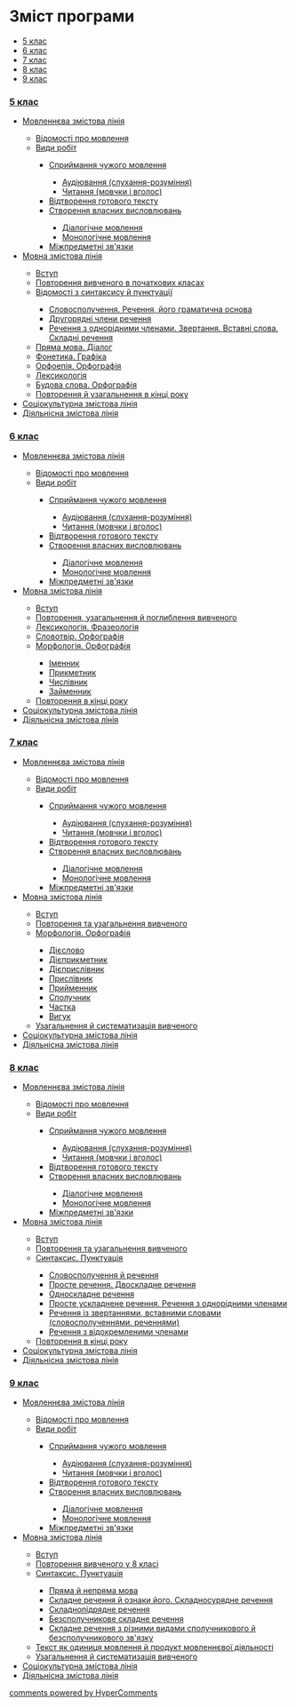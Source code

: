 <div id="hypercomments_widget" class="js-hypercomments-widget invisible"></div>

# Зміст програми

<div>
  <!-- Nav tabs -->
  <ul class="nav nav-tabs" role="tablist">
    <li role="presentation" class="active"><a href="#home" aria-controls="home" role="tab" data-toggle="tab">5 клас</a></li>
    <li role="presentation"><a href="#menu1" aria-controls="menu1" role="tab" data-toggle="tab">6 клас</a></li>
    <li role="presentation"><a href="#menu2" aria-controls="menu2" role="tab" data-toggle="tab">7 клас</a></li>
    <li role="presentation"><a href="#menu3" aria-controls="menu3" role="tab" data-toggle="tab">8 клас</a></li>
    <li role="presentation"><a href="#menu4" aria-controls="menu4" role="tab" data-toggle="tab">9 клас</a></li>
  </ul>
  <!-- Tab panes -->
  <div class="tab-content">
    <div role="tabpanel" class="tab-pane active" id="home"><h3><a href="https://ukrmon59.ed-era.com/1/5_klas.html">5 клас</a></h3>
<ul type="disc">
<li><a href="https://ukrmon59.ed-era.com/1/movlennyeva_zmistova_liniya.html">Мовленнєва змістова лінія</a></li>
<ul type="circle">
<li><a href="https://ukrmon59.ed-era.com/1/vidomosty_pro_movlennya.html">Відомості про мовлення</a></li>
<li><a href="https://ukrmon59.ed-era.com/1/vydy_robyt.html">Види робіт</a></li>
<ul type="square">
<li><a href="https://ukrmon59.ed-era.com/1/spryumannya_ckhuzhogo_movlennya.html">Сприймання чужого мовлення</a></li>
<ul type="disc">
<li><a href="https://ukrmon59.ed-era.com/1/audyuvannya.html">Аудіювання (слухання-розуміння)</a></li>
<li><a href="https://ukrmon59.ed-era.com/1/chytannya.html">Читання (мовчки і вголос)</a></li>
</ul>
<li><a href="https://ukrmon59.ed-era.com/1/vidtvorennya_gotovogo_tekstu.html">Відтворення готового тексту</a></li>
<li><a href="https://ukrmon59.ed-era.com/1/stvorennya_vlasnykh_vyslovluvan.html">Створення власних висловлювань</a></li>
<ul type="disc">
<li><a href="https://ukrmon59.ed-era.com/1/dialogichne_movlennya.html">Діалогічне мовлення</a></li>
<li><a href="https://ukrmon59.ed-era.com/1/monologychne_movlennya.html">Монологічне мовлення</a></li>
</ul>
<li><a href="https://ukrmon59.ed-era.com/1/mizhpredmetny_zvyazki.html">Міжпредметні зв'язки</a></li>
</ul>
</ul>
<li><a href="https://ukrmon59.ed-era.com/1/movna_zmistova_liniya.html">Мовна змістова лінія</a></li>
<ul type="circle">
<li><a href="https://ukrmon59.ed-era.com/1/vstup.html">Вступ</a></li>
<li><a href="https://ukrmon59.ed-era.com/1/povtorennya_vivkhenogo_v_pokhatkovych_klasah.html">Повторення вивченого в початкових класах</a></li>
<li><a href="https://ukrmon59.ed-era.com/1/vidomosti_z_syntaksysu_ta_punktuaciy.html">Відомості  з синтаксису й пунктуації</a></li>
<ul type="square">
<li><a href="https://ukrmon59.ed-era.com/1/slovospoluchennya_rechennya.html">Словосполучення. Речення, його граматична основа</a></li>
<li><a href="https://ukrmon59.ed-era.com/1/drugoryadny_chleny_rechennya.html">Другорядні члени речення</a></li>
<li><a href="https://ukrmon59.ed-era.com/1/rechennya_z_odnoridnymy_chlenamy_zvertannya_vstavny_slova_skladny_rechennya.html">Речення з однорідними членами. Звертання. Вставні слова. Складні речення</a></li>
</ul>
<li><a href="https://ukrmon59.ed-era.com/1/pryama_mova_dialog.html">Пряма мова. Діалог</a></li>
<li><a href="https://ukrmon59.ed-era.com/1/fonetyka_graphyka.html">Фонетика. Графіка</a></li>
<li><a href="https://ukrmon59.ed-era.com/1/orfoepiya_orfografiya.html">Орфоепія. Орфографія</a></li>
<li><a href="https://ukrmon59.ed-era.com/1/leksikologiya.html">Лексикологія</a></li>
<li><a href="https://ukrmon59.ed-era.com/1/budova_slova_orfografiya.html">Будова слова. Орфографія</a></li>
<li><a href="https://ukrmon59.ed-era.com/1/povtorennya_ta_uzagalnennya_v_kinci_roku.html">Повторення й узагальнення в кінці року</a></li>
</ul>
<li><a href="https://ukrmon59.ed-era.com/1/sotsiokulturna_zmistova_liniya.html">Соціокультурна змістова лінія</a></li>
<li><a href="https://ukrmon59.ed-era.com/1/sotsiokulturna_zmistova_liniya.html">Діяльнісна змістова лінія</a></li>
</ul>
</div>
<div role="tabpanel" class="tab-pane" id="menu1"><h3><a href="https://ukrmon59.ed-era.com/2/6_klas.html">6 клас</a></h3>
<ul type="disc">
<li><a href="https://ukrmon59.ed-era.com/2/movlennyeva_zmistova_liniya.html">Мовленнєва змістова лінія</a></li>
<ul type="circle">
<li><a href="https://ukrmon59.ed-era.com/2/vidomosty_pro_movlennya.html">Відомості про мовлення</a></li>
<li><a href="https://ukrmon59.ed-era.com/2/vydy_robyt.html">Види робіт</a></li>
<ul type="square">
<li><a href="https://ukrmon59.ed-era.com/2/spryumannya_ckhuzhogo_movlennya.html">Сприймання чужого мовлення</a></li>
<ul type="disc">
<li><a href="https://ukrmon59.ed-era.com/2/audyuvannya.html">Аудіювання (слухання-розуміння)</a></li>
<li><a href="https://ukrmon59.ed-era.com/2/chytannya.html">Читання (мовчки і вголос)</a></li>
</ul>
<li><a href="https://ukrmon59.ed-era.com/2/vidtvorennya_gotovogo_tekstu.html">Відтворення готового тексту</a></li>
<li><a href="https://ukrmon59.ed-era.com/2/stvorennya_vlasnykh_vyslovluvan.html">Створення власних висловлювань</a></li>
<ul type="disc">
<li><a href="https://ukrmon59.ed-era.com/2/dialogichne_movlennya.html">Діалогічне мовлення</a></li>
<li><a href="https://ukrmon59.ed-era.com/2/monologychne_movlennya.html">Монологічне мовлення</a></li>
</ul>
<li><a href="https://ukrmon59.ed-era.com/2/mizhpredmetny_zvyazki.html">Міжпредметні зв'язки</a></li>
</ul>
</ul>
<li><a href="https://ukrmon59.ed-era.com/2/movna_zmistova_liniya.html">Мовна змістова лінія</a></li>
<ul type="circle">
<li><a href="https://ukrmon59.ed-era.com/2/vstup.html">Вступ</a></li>
<li><a href="https://ukrmon59.ed-era.com/2/povtorennya_vivkhenogo_v_pokhatkovych_klasah.html">Повторення, узагальнення  й поглиблення вивченого</a></li>
<li><a href="https://ukrmon59.ed-era.com/2/leksikologiya.html">Лексикологія. Фразеологія</a></li>
<li><a href="https://ukrmon59.ed-era.com/2/slovotvir_orfografiya.html">Словотвір. Орфографія</a></li>
<li><a href="https://ukrmon59.ed-era.com/2/morfologyua_orfografiya.html">Морфологія. Орфографія</a></li>
<ul type="square">
<li><a href="https://ukrmon59.ed-era.com/2/imennyk.html">Іменник</a></li>
<li><a href="https://ukrmon59.ed-era.com/2/prikmetnyk.html">Прикметник</a></li>
<li><a href="https://ukrmon59.ed-era.com/2/chyslivnyk.html">Числівник</a></li>
<li><a href="https://ukrmon59.ed-era.com/2/zaymennyk.html">Займенник</a></li>
</ul>
<li><a href="https://ukrmon59.ed-era.com/2/povtorennya_ta_uzagalnennya_v_kinci_roku.html">Повторення в кінці року</a></li>
</ul>
<li><a href="https://ukrmon59.ed-era.com/2/sotsiokulturna_zmistova_liniya.html">Соціокультурна змістова лінія</a></li>
<li><a href="https://ukrmon59.ed-era.com/2/diyalnisna_zmistova_liniya.html">Діяльнісна змістова лінія</a></li>
</ul>
</div>
<div role="tabpanel" class="tab-pane" id="menu2"><h3><a href="https://ukrmon59.ed-era.com/3/7_klas.html">7 клас</a></h3>
<ul type="disc">
<li><a href="https://ukrmon59.ed-era.com/3/movlennyeva_zmistova_liniya.html">Мовленнєва змістова лінія</a></li>
<ul type="circle">
<li><a href="https://ukrmon59.ed-era.com/3/vidomosty_pro_movlennya.html">Відомості про мовлення</a></li>
<li><a href="https://ukrmon59.ed-era.com/3/vydy_robyt.html">Види робіт</a></li>
<ul type="square">
<li><a href="https://ukrmon59.ed-era.com/3/spryumannya_ckhuzhogo_movlennya.html">Сприймання чужого мовлення</a></li>
<ul type="disc">
<li><a href="https://ukrmon59.ed-era.com/3/audyuvannya.html">Аудіювання (слухання-розуміння)</a></li>
<li><a href="https://ukrmon59.ed-era.com/3/chytannya.html">Читання (мовчки і вголос)</a></li>
</ul>
<li><a href="https://ukrmon59.ed-era.com/3/vidtvorennya_gotovogo_tekstu.html">Відтворення готового тексту</a></li>
<li><a href="https://ukrmon59.ed-era.com/3/stvorennya_vlasnykh_vyslovluvan.html">Створення власних висловлювань</a></li>
<ul type="disc">
<li><a href="https://ukrmon59.ed-era.com/3/dialogichne_movlennya.html">Діалогічне мовлення</a></li>
<li><a href="https://ukrmon59.ed-era.com/3/monologychne_movlennya.html">Монологічне мовлення</a></li>
</ul>
<li><a href="https://ukrmon59.ed-era.com/3/mizhpredmetny_zvyazki.html">Міжпредметні зв'язки</a></li>
</ul>
</ul>
<li><a href="https://ukrmon59.ed-era.com/3/movna_zmistova_liniya.html">Мовна змістова лінія</a></li>
<ul type="circle">
<li><a href="https://ukrmon59.ed-era.com/3/vstup.html">Вступ</a></li>
<li><a href="https://ukrmon59.ed-era.com/3/povtorennya_vivkhenogo_v_pokhatkovych_klasah.html">Повторення та узагальнення вивченого</a></li>
<li><a href="https://ukrmon59.ed-era.com/3/morfologyua_orfografiya.html">Морфологія. Орфографія</a></li>
<ul type="square">
<li><a href="https://ukrmon59.ed-era.com/3/dieslovo.html">Дієслово</a></li>
<li><a href="https://ukrmon59.ed-era.com/3/dieprikmetnyk.html">Дієприкметник</a></li>
<li><a href="https://ukrmon59.ed-era.com/3/dieprislivnyk.html">Дієприслівник</a></li>
<li><a href="https://ukrmon59.ed-era.com/3/prislivnyk.html">Прислівник</a></li>
<li><a href="https://ukrmon59.ed-era.com/3/pryumennyk.html">Прийменник</a></li>
<li><a href="https://ukrmon59.ed-era.com/3/spoluchnik.html">Сполучник</a></li>
<li><a href="https://ukrmon59.ed-era.com/3/chastka.html">Частка</a></li>
<li><a href="https://ukrmon59.ed-era.com/3/vuguk.html">Вигук</a></li>
</ul>
<li><a href="https://ukrmon59.ed-era.com/3/povtorennya_ta_uzagalnennya_v_kinci_roku.html">Узагальнення й систематизація вивченого</a></li>
</ul>
<li><a href="https://ukrmon59.ed-era.com/3/sotsiokulturna_zmistova_liniya.html">Соціокультурна змістова лінія</a></li>
<li><a href="https://ukrmon59.ed-era.com/3/diyalnisna_zmistova_liniya.html">Діяльнісна змістова лінія</a></li>
</ul>
</div>
<div role="tabpanel" class="tab-pane" id="menu3"><h3><a href="https://ukrmon59.ed-era.com/4/8_klas.html">8 клас</a></h3>
<ul type="disc">
<li><a href="https://ukrmon59.ed-era.com/4/movlennyeva_zmistova_liniya.html">Мовленнєва змістова лінія</a></li>
<ul type="circle">
<li><a href="https://ukrmon59.ed-era.com/4/vidomosty_pro_movlennya.html">Відомості про мовлення</a></li>
<li><a href="https://ukrmon59.ed-era.com/4/vydy_robyt.html">Види робіт</a></li>
<ul type="square">
<li><a href="https://ukrmon59.ed-era.com/4/spryumannya_ckhuzhogo_movlennya.html">Сприймання чужого мовлення</a></li>
<ul type="disc">
<li><a href="https://ukrmon59.ed-era.com/4/audyuvannya.html">Аудіювання (слухання-розуміння)</a></li>
<li><a href="https://ukrmon59.ed-era.com/4/chytannya.html">Читання (мовчки і вголос)</a></li>
</ul>
<li><a href="https://ukrmon59.ed-era.com/4/vidtvorennya_gotovogo_tekstu.html">Відтворення готового тексту</a></li>
<li><a href="https://ukrmon59.ed-era.com/4/stvorennya_vlasnykh_vyslovluvan.html">Створення власних висловлювань</a></li>
<ul type="disc">
<li><a href="https://ukrmon59.ed-era.com/4/dialogichne_movlennya.html">Діалогічне мовлення</a></li>
<li><a href="https://ukrmon59.ed-era.com/4/monologychne_movlennya.html">Монологічне мовлення</a></li>
</ul>
<li><a href="https://ukrmon59.ed-era.com/4/mizhpredmetny_zvyazki.html">Міжпредметні зв'язки</a></li>
</ul>
</ul>
<li><a href="https://ukrmon59.ed-era.com/4/movna_zmistova_liniya.html">Мовна змістова лінія</a></li>
<ul type="circle">
<li><a href="https://ukrmon59.ed-era.com/4/vstup.html">Вступ</a></li>
<li><a href="https://ukrmon59.ed-era.com/4/povtorennya_vivkhenogo_v_pokhatkovych_klasah.html">Повторення та узагальнення вивченого</a></li>
<li><a href="https://ukrmon59.ed-era.com/4/syntaksys_punktuaciya.html">Синтаксис. Пунктуація</a></li>
<ul type="square">
<li><a href="https://ukrmon59.ed-era.com/4/slovospoluchennya_rechennya.html">Словосполучення й речення</a></li>
<li><a href="https://ukrmon59.ed-era.com/4/proste_dvoskladne_rechennya.html">Просте речення. Двоскладне речення</a></li>
<li><a href="https://ukrmon59.ed-era.com/4/odnoskladne_rechennya.html">Односкладне речення</a></li>
<li><a href="https://ukrmon59.ed-era.com/4/proste_uskladnene_rechennya_odnoridni_chleny_rechennya.html">Просте ускладнене речення. Речення з однорідними членами</a></li>
<li><a href="https://ukrmon59.ed-era.com/4/rechennya_iz_zvertennyamy_vstavnumy_slovamy.html">Речення із звертаннями, вставними словами (словосполученнями, реченнями)</a></li>
<li><a href="https://ukrmon59.ed-era.com/4/rechennya_z_vidokremlenumy_chlenamy.html">Речення з відокремленими членами</a></li>
</ul>
<li><a href="https://ukrmon59.ed-era.com/4/povtorennya_ta_uzagalnennya_v_kinci_roku.html">Повторення в кінці року</a></li>
</ul>
<li><a href="https://ukrmon59.ed-era.com/4/sotsiokulturna_zmistova_liniya.html">Соціокультурна змістова лінія</a></li>
<li><a href="https://ukrmon59.ed-era.com/4/diyalnisna_zmistova_liniya.html">Діяльнісна змістова лінія</a></li>
</ul>
</div>
<div role="tabpanel" class="tab-pane" id="menu4"><h3><a href="https://ukrmon59.ed-era.com/5/9_klas.html">9 клас</a></h3>
<ul type="disc">
<li><a href="https://ukrmon59.ed-era.com/5/movlennyeva_zmistova_liniya.html">Мовленнєва змістова лінія</a></li>
<ul type="circle">
<li><a href="https://ukrmon59.ed-era.com/5/vidomosty_pro_movlennya.html">Відомості про мовлення</a></li>
<li><a href="https://ukrmon59.ed-era.com/5/vydy_robyt.html">Види робіт</a></li>
<ul type="square">
<li><a href="https://ukrmon59.ed-era.com/5/spryumannya_ckhuzhogo_movlennya.html">Сприймання чужого мовлення</a></li>
<ul type="disc">
<li><a href="https://ukrmon59.ed-era.com/5/audyuvannya.html">Аудіювання (слухання-розуміння)</a></li>
<li><a href="https://ukrmon59.ed-era.com/5/chytannya.html">Читання (мовчки і вголос)</a></li>
</ul>
<li><a href="https://ukrmon59.ed-era.com/5/vidtvorennya_gotovogo_tekstu.html">Відтворення готового тексту</a></li>
<li><a href="https://ukrmon59.ed-era.com/5/stvorennya_vlasnykh_vyslovluvan.html">Створення власних висловлювань</a></li>
<ul type="disc">
<li><a href="https://ukrmon59.ed-era.com/5/dialogichne_movlennya.html">Діалогічне мовлення</a></li>
<li><a href="https://ukrmon59.ed-era.com/5/monologychne_movlennya.html">Монологічне мовлення</a></li>
</ul>
<li><a href="https://ukrmon59.ed-era.com/5/mizhpredmetny_zvyazki.html">Міжпредметні зв'язки</a></li>
</ul>
</ul>
<li><a href="https://ukrmon59.ed-era.com/5/movna_zmistova_liniya.html">Мовна змістова лінія</a></li>
<ul type="circle">
<li><a href="https://ukrmon59.ed-era.com/5/vstup.html">Вступ</a></li>
<li><a href="https://ukrmon59.ed-era.com/5/povtorennya_vivkhenogo_v_pokhatkovych_klasah.html">Повторення вивченого у 8 класі</a></li>
<li><a href="https://ukrmon59.ed-era.com/5/syntaksys_punktuaciya.html">Синтаксис. Пунктуація</a></li>
<ul type="square">
<li><a href="https://ukrmon59.ed-era.com/5/pryama_ta_nepryama_mova.html">Пряма й  непряма мова</a></li>
<li><a href="https://ukrmon59.ed-era.com/5/skladne_rechennya.html">Складне речення й ознаки його. Складносурядне речення</a></li>
<li><a href="https://ukrmon59.ed-era.com/5/skladnopidryadne_rechennya.html">Складнопідрядне речення</a></li>
<li><a href="https://ukrmon59.ed-era.com/5/bezspoluchnykove_skladne_rechennya.html">Безсполучникове складне речення</a></li>
<li><a href="https://ukrmon59.ed-era.com/5/skladne_rechennya_z_riznymi_vydamy.html">Складне речення з різними видами сполучникового й безсполучникового зв'язку</a></li>
</ul>
<li><a href="https://ukrmon59.ed-era.com/5/tekst.html">Текст як одиниця мовлення й продукт мовленнєвої діяльності</a></li>
<li><a href="https://ukrmon59.ed-era.com/5/povtorennya_ta_uzagalnennya_v_kinci_roku.html">Узагальнення й  систематизація вивченого</a></li>
</ul>
<li><a href="https://ukrmon59.ed-era.com/5/sotsiokulturna_zmistova_liniya.html">Соціокультурна змістова лінія</a></li>
<li><a href="https://ukrmon59.ed-era.com/5/diyalnisna_zmistova_liniya.html">Діяльнісна змістова лінія</a></li>
</ul>
</div>

<div class="js-hypercomments-container">
<a href="http://hypercomments.com" class="hc-link" title="comments widget">comments powered by HyperComments</a>
</div>
